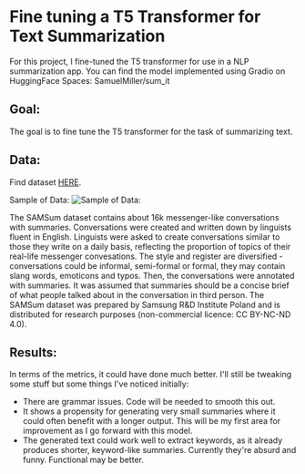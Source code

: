 # Fine tuning a T5 Transformer for Text Summarization  #

For this project, I fine-tuned the T5 transformer for use in a NLP summarization app. 
You can find the model implemented using Gradio on HuggingFace Spaces: SamuelMiller/sum_it


## Goal: ##

The goal is to fine tune the T5 transformer for the task of summarizing text. 


## Data: ##

Find dataset [HERE](https://huggingface.co/datasets/samsum).

Sample of Data:
![Sample of Data:](https://user-images.githubusercontent.com/90416677/173693401-795e151f-a10a-4194-bb7d-976b6f36423f.png)


The SAMSum dataset contains about 16k messenger-like conversations with summaries. Conversations were created and written down by linguists fluent in English. Linguists were asked to create conversations similar to those they write on a daily basis, reflecting the proportion of topics of their real-life messenger convesations. The style and register are diversified - conversations could be informal, semi-formal or formal, they may contain slang words, emoticons and typos. Then, the conversations were annotated with summaries. It was assumed that summaries should be a concise brief of what people talked about in the conversation in third person. The SAMSum dataset was prepared by Samsung R&D Institute Poland and is distributed for research purposes (non-commercial licence: CC BY-NC-ND 4.0).


## Results: ##

In terms of the metrics, it could have done much better. I'll still be tweaking some stuff but some things I've noticed initially:

  - There are grammar issues. Code will be needed to smooth this out.
  - It shows a propensity for generating very small summaries where it could often benefit with a longer output. This will be my first area for     improvement as I go forward with this model.
  - The generated text could work well to extract keywords, as it already produces shorter, keyword-like summaries. Currently they're absurd and funny. Functional may be better.
